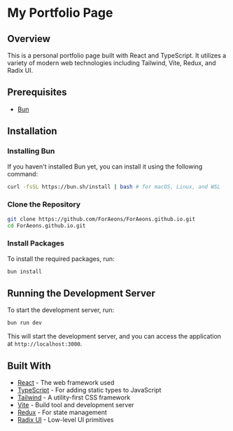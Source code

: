 # My Portfolio Page

## Overview

This is a personal portfolio page built with React and TypeScript. It utilizes a variety of modern web technologies including Tailwind, Vite, Redux, and Radix UI.

## Prerequisites

- [Bun](https://bun.sh/)

## Installation

### Installing Bun

If you haven't installed Bun yet, you can install it using the following command:

```bash
curl -fsSL https://bun.sh/install | bash # for macOS, Linux, and WSL
```

### Clone the Repository

```bash
git clone https://github.com/ForAeons/ForAeons.github.io.git
cd ForAeons.github.io.git
```

### Install Packages

To install the required packages, run:

```bash
bun install
```

## Running the Development Server

To start the development server, run:

```bash
bun run dev
```

This will start the development server, and you can access the application at `http://localhost:3000`.

## Built With

- [React](https://reactjs.org/) - The web framework used
- [TypeScript](https://www.typescriptlang.org/) - For adding static types to JavaScript
- [Tailwind](https://tailwindcss.com/) - A utility-first CSS framework
- [Vite](https://vitejs.dev/) - Build tool and development server
- [Redux](https://redux.js.org/) - For state management
- [Radix UI](https://radix-ui.com/) - Low-level UI primitives
